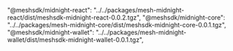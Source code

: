 "@meshsdk/midnight-react": "../../packages/mesh-midnight-react/dist/meshsdk-midnight-react-0.0.2.tgz",
"@meshsdk/midnight-core": "../../packages/mesh-midnight-core/dist/meshsdk-midnight-core-0.0.1.tgz",
"@meshsdk/midnight-wallet": "../../packages/mesh-midnight-wallet/dist/meshsdk-midnight-wallet-0.0.1.tgz",
